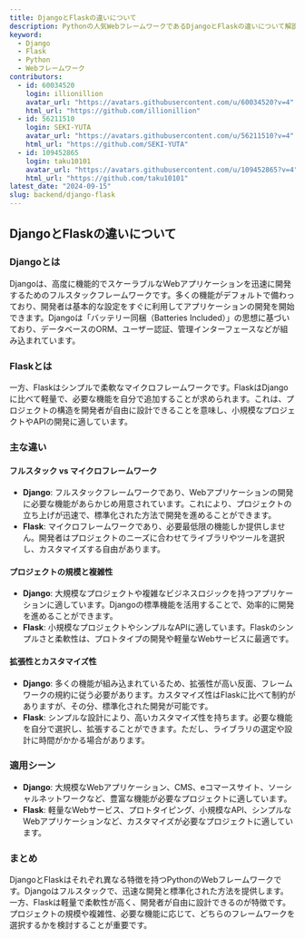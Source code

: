 ```yaml
---
title: DjangoとFlaskの違いについて
description: Pythonの人気WebフレームワークであるDjangoとFlaskの違いについて解説します。それぞれの特徴や適用シーンに応じた選択ポイントを紹介します。
keyword:
  - Django
  - Flask
  - Python
  - Webフレームワーク
contributors:
  - id: 60034520
    login: illionillion
    avatar_url: "https://avatars.githubusercontent.com/u/60034520?v=4"
    html_url: "https://github.com/illionillion"
  - id: 56211510
    login: SEKI-YUTA
    avatar_url: "https://avatars.githubusercontent.com/u/56211510?v=4"
    html_url: "https://github.com/SEKI-YUTA"
  - id: 109452865
    login: taku10101
    avatar_url: "https://avatars.githubusercontent.com/u/109452865?v=4"
    html_url: "https://github.com/taku10101"
latest_date: "2024-09-15"
slug: backend/django-flask
---
```


## DjangoとFlaskの違いについて

### Djangoとは

Djangoは、高度に機能的でスケーラブルなWebアプリケーションを迅速に開発するためのフルスタックフレームワークです。多くの機能がデフォルトで備わっており、開発者は基本的な設定をすぐに利用してアプリケーションの開発を開始できます。Djangoは「バッテリー同梱（Batteries Included）」の思想に基づいており、データベースのORM、ユーザー認証、管理インターフェースなどが組み込まれています。

### Flaskとは

一方、Flaskはシンプルで柔軟なマイクロフレームワークです。FlaskはDjangoに比べて軽量で、必要な機能を自分で追加することが求められます。これは、プロジェクトの構造を開発者が自由に設計できることを意味し、小規模なプロジェクトやAPIの開発に適しています。

### 主な違い

#### フルスタック vs マイクロフレームワーク

- **Django**: フルスタックフレームワークであり、Webアプリケーションの開発に必要な機能があらかじめ用意されています。これにより、プロジェクトの立ち上げが迅速で、標準化された方法で開発を進めることができます。
- **Flask**: マイクロフレームワークであり、必要最低限の機能しか提供しません。開発者はプロジェクトのニーズに合わせてライブラリやツールを選択し、カスタマイズする自由があります。

#### プロジェクトの規模と複雑性

- **Django**: 大規模なプロジェクトや複雑なビジネスロジックを持つアプリケーションに適しています。Djangoの標準機能を活用することで、効率的に開発を進めることができます。
- **Flask**: 小規模なプロジェクトやシンプルなAPIに適しています。Flaskのシンプルさと柔軟性は、プロトタイプの開発や軽量なWebサービスに最適です。

#### 拡張性とカスタマイズ性

- **Django**: 多くの機能が組み込まれているため、拡張性が高い反面、フレームワークの規約に従う必要があります。カスタマイズ性はFlaskに比べて制約がありますが、その分、標準化された開発が可能です。
- **Flask**: シンプルな設計により、高いカスタマイズ性を持ちます。必要な機能を自分で選択し、拡張することができます。ただし、ライブラリの選定や設計に時間がかかる場合があります。

### 適用シーン

- **Django**: 大規模なWebアプリケーション、CMS、eコマースサイト、ソーシャルネットワークなど、豊富な機能が必要なプロジェクトに適しています。
- **Flask**: 軽量なWebサービス、プロトタイピング、小規模なAPI、シンプルなWebアプリケーションなど、カスタマイズが必要なプロジェクトに適しています。

### まとめ

DjangoとFlaskはそれぞれ異なる特徴を持つPythonのWebフレームワークです。Djangoはフルスタックで、迅速な開発と標準化された方法を提供します。一方、Flaskは軽量で柔軟性が高く、開発者が自由に設計できるのが特徴です。プロジェクトの規模や複雑性、必要な機能に応じて、どちらのフレームワークを選択するかを検討することが重要です。
